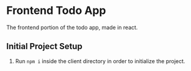 # Frontend Todo App

The frontend portion of the todo app, made in react.

## Initial Project Setup

1. Run `npm i` inside the client directory in order to initialize the project.
